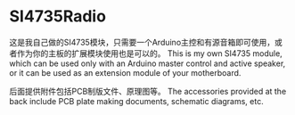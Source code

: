 # SI4735Radio

这是我自己做的SI4735模块，只需要一个Arduino主控和有源音箱即可使用，或者作为你的主板的扩展模块使用也是可以的。
This is my own SI4735 module, which can be used only with an Arduino master control and active speaker, or it can be used as an extension module of your motherboard.

后面提供附件包括PCB制版文件、原理图等。
The accessories provided at the back include PCB plate making documents, schematic diagrams, etc.
